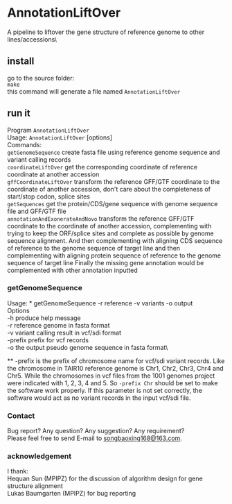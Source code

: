 # AnnotationLiftOver
A pipeline to liftover the gene structure of reference genome to other lines/accessions\

## install
go to the source folder:\
`make`\
this command will generate a file named `AnnotationLiftOver`

## run it
Program `AnnotationLiftOver`\
Usage:  `AnnotationLiftOver` <command> [options]\
Commands:\
`getGenomeSequence`              create fasta file using reference genome sequence and variant calling records\
`coordinateLiftOver`             get the corresponding coordinate of reference coordinate at another accession\
`gffCoordinateLiftOver`          transform the reference GFF/GTF coordinate to the coordinate of another accession,
                               don't care about the completeness of start/stop codon, splice sites\
`getSequences`                   get the protein/CDS/gene sequence with genome sequence file and GFF/GTF file\
`annotationAndExonerateAndNovo`  transform the reference GFF/GTF coordinate to the coordinate of another accession,
                               complementing with trying to keep the ORF/splice sites and complete as possible by
                               genome sequence alignment. And then complementing with aligning CDS sequence of
                               reference to the genome sequence of target line and then complementing with
                               aligning protein sequence of reference to the genome sequence of target line
                               Finally the missing gene annotation would be complemented with
                               other annotation inputted
                               
### getGenomeSequence
Usage:    * getGenomeSequence -r reference -v variants -o output\
Options\
   -h        produce help message\
   -r        reference genome in fasta format\
   -v        variant calling result in vcf/sdi format\
   -prefix   prefix for vcf records\
   -o        the output pseudo genome sequence in fasta format\

** -prefix is the prefix of chromosome name for vcf/sdi variant records. Like the chromosome in TAIR10 reference genome is Chr1, Chr2, Chr3, Chr4 and Chr5. While the chromosomes in vcf files from the 1001 genomes project were indicated with 1, 2, 3, 4 and 5.
So `-prefix Chr` should be set to make the software work properly. If this parameter is not set correctly, the software would act as no variant records in the input vcf/sdi file.   

### Contact
Bug report? Any question? Any suggestion? Any requirement?\
Please feel free to send E-mail to songbaoxing168@163.com.

### acknowledgement
I thank:\
 Hequan Sun (MPIPZ) for the discussion of algorithm design for gene structure alignment\
 Lukas Baumgarten (MPIPZ) for bug reporting


